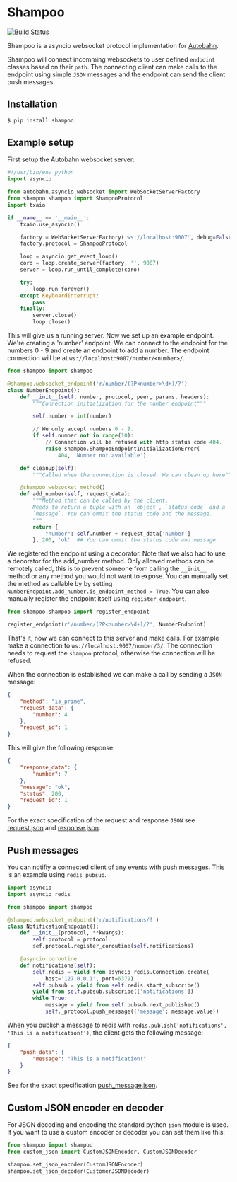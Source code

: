 # Shampoo

[![Build Status](https://travis-ci.org/wendbv/shampoo.svg)](https://travis-ci.org/wendbv/shampoo)

Shampoo is a asyncio websocket protocol implementation for [Autobahn](http://autobahn.ws/python/).

Shampoo will connect incomming websockets to user defined `endpoint` classes based on their `path`. The connecting client can make calls to the endpoint using simple `JSON` messages and the endpoint can send the client push messages.

## Installation

```bash
$ pip install shampoo
```

## Example setup

First setup the Autobahn websocket server:

```python
#!/usr/bin/env python
import asyncio

from autobahn.asyncio.websocket import WebSocketServerFactory
from shampoo.shampoo import ShampooProtocol
import txaio

if __name__ == '__main__':
    txaio.use_asyncio()

    factory = WebSocketServerFactory('ws://localhost:9007', debug=False)
    factory.protocol = ShampooProtocol

    loop = asyncio.get_event_loop()
    coro = loop.create_server(factory, '', 9007)
    server = loop.run_until_complete(coro)

    try:
        loop.run_forever()
    except KeyboardInterrupt:
        pass
    finally:
        server.close()
        loop.close()
```

This will give us a running server. Now we set up an example endpoint. We're
creating a 'number' endpoint. We can connect to the endpoint for the numbers
0 - 9 and create an endpoint to add a number. The endpoint connection will be
at `ws://localhost:9007/number/<number>/`.

```python
from shampoo import shampoo

@shampoo.websocket_endpoint('r/number/(?P<number>\d+)/?')
class NumberEndpoint():
    def __init__(self, number, protocol, peer, params, headers):
        """Connection initialization for the number endpoint"""

        self.number = int(number)

        // We only accept numbers 0 - 9.
        if self.number not in range(10):
            // Connection will be refused with http status code 404.
            raise shampoo.ShampooEndpointInitializationError(
                404, 'Number not available')

    def cleanup(self):
        """Called when the connection is closed. We can clean up here"""

    @shampoo.websocket_method()
    def add_number(self, request_data):
        """Method that can be called by the client.
        Needs to return a tuple with an `object`, `status_code` and a
        `message`. You can ommit the status code and the message.
        """
        return {
            "number": self.number + request_data['number']
        }, 200, 'ok'  ## You can ommit the status code and message
```

We registered the endpoint using a decorator. Note that we also had to use a
decorator for the add_number method. Only allowed methods can be remotely
called, this is to prevent someone from calling the `__init__` method or any
method you would not want to expose. You can manually set the method as
callable by by setting `NumberEndpoint.add_number.is_endpoint_method = True`.
You can also manually register the endpoint itself using `register_endpoint`.

```python
from shampoo.shampoo import register_endpoint

register_endpoint(r'/number/(?P<number>\d+)/?', NumberEndpoint)
```

That's it, now we can connect to this server and make calls. For example make
a connection to `ws://localhost:9007/number/3/`. The connection needs to
request the `shampoo` protocol, otherwise the connection will be refused.

When the connection is established we can make a call by sending a `JSON`
message:

```json
{
    "method": "is_prime",
    "request_data": {
        "number": 4
    },
    "request_id": 1
}
```

This will give the following response:

```json
{
    "response_data": {
        "number": 7
    },
    "message": "ok",
    "status": 200,
    "request_id": 1
}
```

For the exact specification of the request and response `JSON` see
[request.json](schemas/request.json) and
[response.json](schemas/response.json).


## Push messages

You can notifiy a connected client of any events with push messages. This is
an example using `redis pubsub`.

```python
import asyncio
import asyncio_redis

from shampoo import shampoo

@shampoo.websocket_endpoint('r/notifications/?')
class NotificationEndpoint():
    def __init__(protocol, **kwargs):
        self.protocol = protocol
        sef.protocol.register_coroutine(self.notifications)

    @asyncio.coroutine
    def notifications(self):
        self.redis = yield from asyncio_redis.Connection.create(
            host='127.0.0.1', port=6379)
        self.pubsub = yield from self.redis.start_subscribe()
        yield from self.pubsub.subscribe(['notifications'])
        while True:
            message = yield from self.pubsub.next_published()
            self._protocol.push_message({'message': message.value})
```

When you publish a message to redis with
`redis.publish('notifications', 'This is a notification!')`, the client
gets the following message:

```json
{
    "push_data": {
        "message": "This is a notification!"
    }
}
```

See for the exact specification [push_message.json](schemas/push_message.json).


## Custom JSON encoder en decoder

For JSON decoding and encoding the standard python `json` module is used. If
you want to use a custom encoder or decoder you can set them like this:

```python
from shampoo import shampoo
from custom_json import CustomJSONEncoder, CustomJSONDecoder

shampoo.set_json_encoder(CustomJSONEncoder)
shampoo.set_json_decoder(CustomerJSONDecoder)
```
